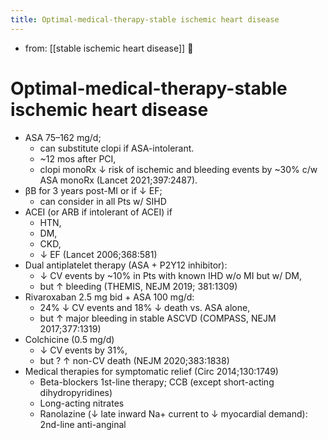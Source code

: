 ```yaml
---
title: Optimal-medical-therapy-stable ischemic heart disease
---
```


- from: [[stable ischemic heart disease]] 󰒖

# Optimal-medical-therapy-stable ischemic heart disease

- ASA 75–162 mg/d;
  - can substitute clopi if ASA-intolerant.
  - ~12 mos after PCI,
  - clopi monoRx ↓ risk of ischemic and bleeding events by ~30% c/w ASA monoRx (Lancet 2021;397:2487).
- βB for 3 years post-MI or if ↓ EF;
  - can consider in all Pts w/ SIHD
- ACEI (or ARB if intolerant of ACEI) if
  - HTN,
  - DM,
  - CKD,
  - ↓ EF (Lancet 2006;368:581)
- Dual antiplatelet therapy (ASA + P2Y12 inhibitor):
  - ↓ CV events by ~10% in Pts with known IHD w/o MI but w/ DM,
  - but ↑ bleeding (THEMIS, NEJM 2019; 381:1309)
- Rivaroxaban 2.5 mg bid + ASA 100 mg/d:
  - 24% ↓ CV events and 18% ↓ death vs. ASA alone,
  - but ↑ major bleeding in stable ASCVD (COMPASS, NEJM 2017;377:1319)
- Colchicine (0.5 mg/d)
  - ↓ CV events by 31%,
  - but ? ↑ non-CV death (NEJM 2020;383:1838)
- Medical therapies for symptomatic relief (Circ 2014;130:1749)
  - Beta-blockers 1st-line therapy; CCB (except short-acting dihydropyridines)
  - Long-acting nitrates
  - Ranolazine (↓ late inward Na+ current to ↓ myocardial demand): 2nd-line anti-anginal
